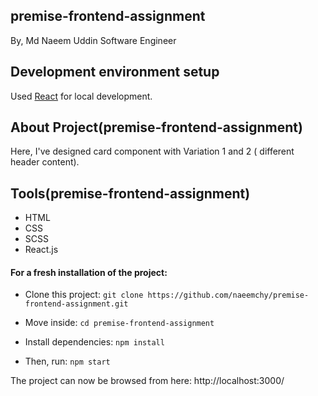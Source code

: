 ## premise-frontend-assignment
By, Md Naeem Uddin
Software Engineer

## Development environment setup
Used [React](https://reactjs.org/^17.0.2) for local development.

## About Project(premise-frontend-assignment)
Here, I've designed card component with Variation 1 and 2 ( different header content).

## Tools(premise-frontend-assignment)
- HTML
- CSS
- SCSS
- React.js

#### For a fresh installation of the project: 
- Clone this project:
    `git clone https://github.com/naeemchy/premise-frontend-assignment.git`

- Move inside:
    `cd premise-frontend-assignment`

- Install dependencies:
    `npm install`
    
- Then, run:
    `npm start`

The project can now be browsed from here: http://localhost:3000/